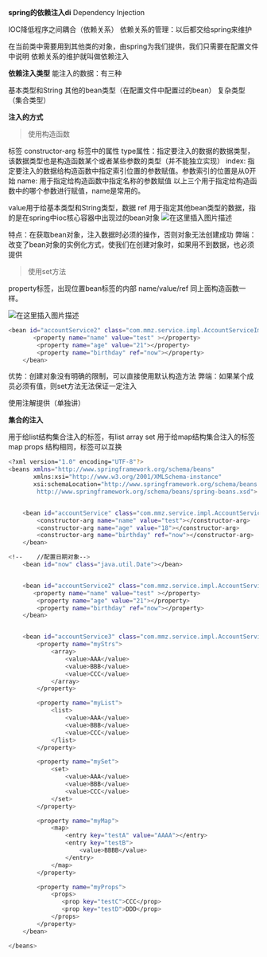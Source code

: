 **spring的依赖注入di**
Dependency Injection

IOC降低程序之间耦合（依赖关系）
依赖关系的管理：以后都交给spring来维护

在当前类中需要用到其他类的对象，由spring为我们提供，我们只需要在配置文件中说明
依赖关系的维护就叫做依赖注入

**依赖注入类型**
能注入的数据：有三种

基本类型和String
其他的bean类型（在配置文件中配置过的bean）
复杂类型（集合类型）



**注入的方式**

> 使用构造函数

标签 constructor-arg  标签中的属性
type属性：指定要注入的数据的数据类型，该数据类型也是构造函数某个或者某些参数的类型（并不能独立实现）
index: 指定要注入的数据给构造函数中指定索引位置的参数赋值。参数索引的位置是从0开始
name: 用于指定给构造函数中指定名称的参数赋值
以上三个用于指定给构造函数中的哪个参数进行赋值，name是常用的。

value用于给基本类型和String类型，数据
ref 用于指定其他bean类型的数据，指的是在spring中ioc核心容器中出现过的bean对象
![在这里插入图片描述](https://img-blog.csdnimg.cn/20200508130857288.png)

特点：在获取bean对象，注入数据时必须的操作，否则对象无法创建成功
弊端：改变了bean对象的实例化方式，使我们在创建对象时，如果用不到数据，也必须提供



> 使用set方法
> 
property标签，出现位置bean标签的内部
name/value/ref 同上面构造函数一样。

![在这里插入图片描述](https://img-blog.csdnimg.cn/20200508131604279.png)

```bash
<bean id="accountService2" class="com.mmz.service.impl.AccountServiceImpl2">
       <property name="name" value="test" ></property>
        <property name="age" value="21"></property>
        <property name="birthday" ref="now"></property>
    </bean>
```
优势：创建对象没有明确的限制，可以直接使用默认构造方法
弊端：如果某个成员必须有值，则set方法无法保证一定注入


使用注解提供（单独讲）


**集合的注入**


用于给list结构集合注入的标签，有list array set
用于给map结构集合注入的标签 map props
结构相同，标签可以互换

```bash
<?xml version="1.0" encoding="UTF-8"?>
<beans xmlns="http://www.springframework.org/schema/beans"
       xmlns:xsi="http://www.w3.org/2001/XMLSchema-instance"
       xsi:schemaLocation="http://www.springframework.org/schema/beans
        http://www.springframework.org/schema/beans/spring-beans.xsd">


    <bean id="accountService" class="com.mmz.service.impl.AccountServiceImpl">
        <constructor-arg name="name" value="test"></constructor-arg>
        <constructor-arg name="age" value="18"></constructor-arg>
        <constructor-arg name="birthday" ref="now"></constructor-arg>
    </bean>

<!--    //配置日期对象-->
    <bean id="now" class="java.util.Date"></bean>


    <bean id="accountService2" class="com.mmz.service.impl.AccountServiceImpl2">
       <property name="name" value="test" ></property>
        <property name="age" value="21"></property>
        <property name="birthday" ref="now"></property>
    </bean>


    <bean id="accountService3" class="com.mmz.service.impl.AccountServiceImpl3">
        <property name="myStrs">
            <array>
                <value>AAA</value>
                <value>BBB</value>
                <value>CCC</value>
            </array>
        </property>

        <property name="myList">
            <list>
                <value>AAA</value>
                <value>BBB</value>
                <value>CCC</value>
            </list>
        </property>

        <property name="mySet">
            <set>
                <value>AAA</value>
                <value>BBB</value>
                <value>CCC</value>
            </set>
        </property>

        <property name="myMap">
            <map>
                <entry key="testA" value="AAAA"></entry>
                <entry key="testB">
                    <value>BBBB</value>
                </entry>
            </map>
        </property>

        <property name="myProps">
            <props>
               <prop key="testC">CCC</prop>
               <prop key="testD">DDD</prop>
            </props>
        </property>
    </bean>

</beans>


```
